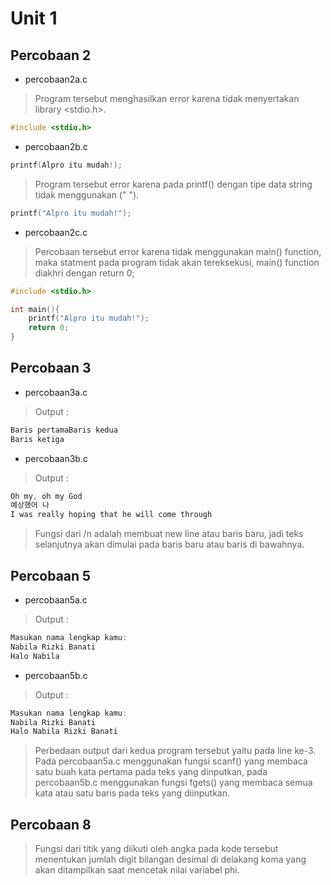 # Unit 1

## Percobaan 2
- percobaan2a.c  
> Program tersebut menghasilkan error karena tidak menyertakan library <stdio.h>.

```c
#include <stdio.h>
```

- percobaan2b.c 

```c
printf(Alpro itu mudah!);
```
> Program tersebut error karena pada printf() dengan tipe data string tidak menggunakan (" ").

```c
printf("Alpro itu mudah!");
```

- percobaan2c.c 
> Percobaan tersebut error karena tidak menggunakan main() function, maka statment pada program tidak akan tereksekusi, main() function diakhri dengan return 0;

```c
#include <stdio.h>

int main(){
    printf("Alpro itu mudah!");
    return 0;
}
```


## Percobaan 3
- percobaan3a.c 
> Output :

```c
Baris pertamaBaris kedua
Baris ketiga
```

- percobaan3b.c 
> Output :

```c
Oh my, oh my God
예상했어 나
I was really hoping that he will come through
```
> Fungsi dari /n adalah membuat new line atau baris baru, jadi teks selanjutnya akan dimulai pada baris baru atau baris di bawahnya.

## Percobaan 5
- percobaan5a.c 
> Output :

```c
Masukan nama lengkap kamu:
Nabila Rizki Banati
Halo Nabila
```

- percobaan5b.c 
> Output :

```c
Masukan nama lengkap kamu: 
Nabila Rizki Banati
Halo Nabila Rizki Banati
```
> Perbedaan output dari kedua program tersebut yaitu pada line ke-3. Pada percobaan5a.c menggunakan fungsi scanf() yang membaca satu buah kata pertama pada teks yang dinputkan, pada percobaan5b.c menggunakan fungsi fgets() yang membaca semua kata atau satu baris pada teks yang diinputkan.

## Percobaan 8
> Fungsi dari titik yang diikuti oleh angka pada kode tersebut menentukan jumlah digit bilangan desimal di delakang koma yang akan ditampilkan saat mencetak nilai variabel phi.